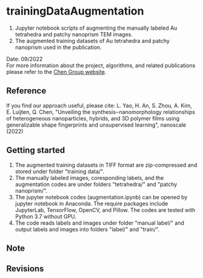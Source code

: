 # trainingDataAugmentation
1. Jupyter notebook scripts of augmenting the manually labeled Au tetrahedra and patchy nanoprism TEM images.  
2. The augmented training datasets of Au tetrahedra and patchy nanoprism used in the publication.   

Date: 09/2022   
For more information about the project, algorithms, and related publications please refer to the [Chen Group website](https://chenlab.matse.illinois.edu/).

Reference
---------------
If you find our approach useful, please cite: L. Yao, H. An, S. Zhou, A. Kim, E. Luijten, Q. Chen, "Unveiling the synthesis‒nanomorphology relationships of heterogeneous nanoparticles, hybrids, and 3D polymer films using generalizable shape fingerprints and unsupervised learning", nanoscale (2022)

Getting started
---------------
1. The augmented training datasets in TIFF format are zip-compressed and stored under folder "training data/".  
2. The manually labeled images, coresponding labels, and the augmentation codes are under folders "tetrahedra/" and "patchy nanoprism/".  
3. The jupyter notebook codes (augmentation.ipynb) can be opened by jupyter notebook in Anaconda. The require packages include JupyterLab, TensorFlow, OpenCV, and Pillow. The codes are tested with Python 3.7 without GPU.  
4. The code reads labels and images under folder "manual label/" and output labels and images into folders "label/" and "train/".  

Note
---------------

Revisions
---------------
